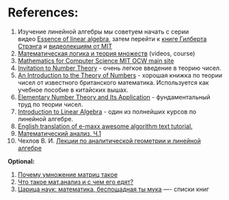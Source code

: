 

# References:

1. Изучение линейной алгебры мы советуем начать с серии видео [Essence of linear algebra](https://www.youtube.com/playlist?list=PLZHQObOWTQDPD3MizzM2xVFitgF8hE_ab), затем перейти к [книге Гилберта Стрэнга](https://www.amazon.com/Introduction-Linear-Algebra-Gilbert-Strang/dp/0980232775/) и [видеолекциям от MIT](https://ocw.mit.edu/courses/mathematics/18-06-linear-algebra-spring-2010/video-lectures/)
2. [Математическая логика и теория множеств](https://www.youtube.com/watch?v=tdj1N6vgdVQ&list=PL4_hYwCyhAvYLl1VsA8JGQkrxg0Ll2D9J) (videos, course)
3. [Mathematics for Computer Science MIT OCW main site](https://ocw.mit.edu/courses/electrical-engineering-and-computer-science/6-042j-mathematics-for-computer-science-spring-2015/)
4. [Invitation to Number Theory](https://www.amazon.com/Invitation-Number-Theory-Mathematical-Library/dp/0883856530) - очень легкое введение в теорию чисел.
5. [An Introduction to the Theory of Numbers](https://www.amazon.com/Introduction-Theory-Numbers-G-Hardy/dp/0199219869) - хорошая книжка по теории чисел от известного британского математика. Используется как учебное пособие в китайских вышах.
6. [Elementary Number Theory and Its Application](https://www.amazon.com/Elementary-Number-Theory-Its-Application/dp/0321500318) - фундаментальный труд по теории чисел.
7. [Introduction to Linear Algebra](https://www.amazon.com/Introduction-Linear-Algebra-Gilbert-Strang/dp/0980232775) - один из полнейших курсов по линейной алгебре.
8. [English translation of e-maxx awesome algorithm text tutorial.](http://cp-algorithms.com/)
9. [Математический анализ. Ч.1](http://library.lol/main/0ADE9652785FF3EF9B9826A167A960C8)
10. Чехлов В. И. [Лекции по аналитической геометрии и линейной алгебре](http://libgen.rs/book/index.php?md5=CEE6DAA56943736A92F7C6053849C394)

**Optional:**

1. [Почему умножение матриц такое](https://habr.com/ru/articles/697934/)
2. [Что такое мат.анализ и с чем его едят?](https://habr.com/ru/articles/713676/)
3. [Царица наук: математика, беспощадная ты мука](https://habr.com/ru/articles/727776/) —- списки книг